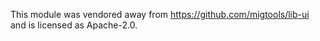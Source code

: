 This module was vendored away from https://github.com/migtools/lib-ui and is licensed as Apache-2.0.